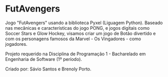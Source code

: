 # FutAvengers
Jogo "FutAvengers" usando a biblioteca Pyxel (Liguagem Python). Baseado nas mecânicas e características do jogo PONG, e jogos digitais como Soccer Stars e Glow Hockey, visamos criar um jogo de Botão divertido e com os personagens famosos da Marvel - Os Vingadores - como jogadores.

Projeto requerido na Disciplina de Programação 1 - Bacharelado em Engenharia de Software (1º período).

Criado por: Sávio Santos e Brenoly Porto.
